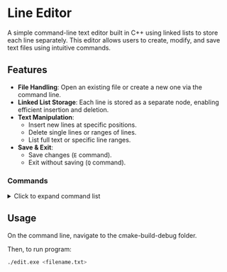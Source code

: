 # Line Editor

A simple command-line text editor built in C++ using linked lists to store each line separately. This editor allows users to create, modify, and save text files using intuitive commands.

## Features

- **File Handling**: Open an existing file or create a new one via the command line.
- **Linked List Storage**: Each line is stored as a separate node, enabling efficient insertion and deletion.
- **Text Manipulation**:
  - Insert new lines at specific positions.
  - Delete single lines or ranges of lines.
  - List full text or specific line ranges.
- **Save & Exit**:
  - Save changes (`E` command).
  - Exit without saving (`Q` command).

### Commands

<details>
  <summary>Click to expand command list</summary>

| Command | Description |
|---------|------------|
| `I <n>` | Insert a line at position `n` |
| `I` | Insert before current line |
| `L` | List entire content |
| `L <n>` | List line `n` and move to next line |
| `L <m> <n>` | List range from `m` to `n` |
| `D <n>` | Delete line `n` |
| `D <m> <n>` | Delete range from `m` to `n` |
| `D` | Delete previous line |
| `E` | Save changes & exit |
| `Q` | Exit without saving |

</details>


## Usage

On the command line, navigate to the cmake-build-debug folder.

Then, to run program:
```sh
./edit.exe <filename.txt>

